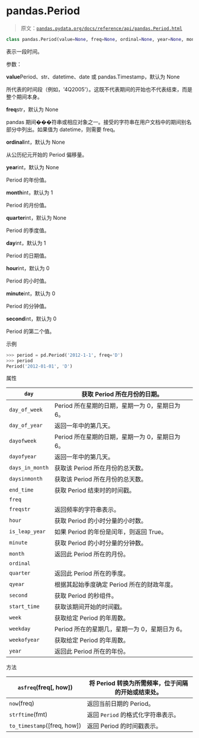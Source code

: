 # pandas.Period

> 原文：[`pandas.pydata.org/docs/reference/api/pandas.Period.html`](https://pandas.pydata.org/docs/reference/api/pandas.Period.html)

```py
class pandas.Period(value=None, freq=None, ordinal=None, year=None, month=None, quarter=None, day=None, hour=None, minute=None, second=None)
```

表示一段时间。

参数：

**value**Period、str、datetime、date 或 pandas.Timestamp，默认为 None

所代表的时间段（例如，'4Q2005'）。这既不代表期间的开始也不代表结束，而是整个期间本身。

**freq**str，默认为 None

pandas 期间���符串或相应对象之一。接受的字符串在用户文档中的期间别名部分中列出。如果值为 datetime，则需要 freq。

**ordinal**int，默认为 None

从公历纪元开始的 Period 偏移量。

**year**int，默认为 None

Period 的年份值。

**month**int，默认为 1

Period 的月份值。

**quarter**int，默认为 None

Period 的季度值。

**day**int，默认为 1

Period 的日期值。

**hour**int，默认为 0

Period 的小时值。

**minute**int，默认为 0

Period 的分钟值。

**second**int，默认为 0

Period 的第二个值。

示例

```py
>>> period = pd.Period('2012-1-1', freq='D')
>>> period
Period('2012-01-01', 'D') 
```

属性

| `day` | 获取 Period 所在月份的日期。 |
| --- | --- |
| `day_of_week` | Period 所在星期的日期，星期一为 0，星期日为 6。 |
| `day_of_year` | 返回一年中的第几天。 |
| `dayofweek` | Period 所在星期的日期，星期一为 0，星期日为 6。 |
| `dayofyear` | 返回一年中的第几天。 |
| `days_in_month` | 获取该 Period 所在月份的总天数。 |
| `daysinmonth` | 获取该 Period 所在月份的总天数。 |
| `end_time` | 获取 Period 结束时的时间戳。 |
| `freq` |  |
| `freqstr` | 返回频率的字符串表示。 |
| `hour` | 获取 Period 的小时分量的小时数。 |
| `is_leap_year` | 如果 Period 的年份是闰年，则返回 True。 |
| `minute` | 获取 Period 的小时分量的分钟数。 |
| `month` | 返回此 Period 所在的月份。 |
| `ordinal` |  |
| `quarter` | 返回此 Period 所在的季度。 |
| `qyear` | 根据其起始季度确定 Period 所在的财政年度。 |
| `second` | 获取 Period 的秒组件。 |
| `start_time` | 获取该期间开始的时间戳。 |
| `week` | 获取给定 Period 的年周数。 |
| `weekday` | Period 所在的星期几，星期一为 0，星期日为 6。 |
| `weekofyear` | 获取给定 Period 的年周数。 |
| `year` | 返回此 Period 所在的年份。 |

方法

| `asfreq`(freq[, how]) | 将 Period 转换为所需频率，位于间隔的开始或结束处。 |
| --- | --- |
| `now`(freq) | 返回当前日期的 Period。 |
| `strftime`(fmt) | 返回 `Period` 的格式化字符串表示。 |
| `to_timestamp`([freq, how]) | 返回 Period 的时间戳表示。 |
